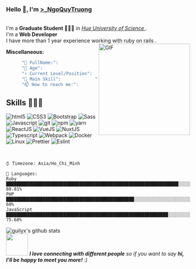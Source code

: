
### Hello 👋, I'm [>_NgoQuyTruong](https://www.facebook.com/NgoQuyTruongg/) 

<br/>
I'm a <strong> Graduate Student </strong> 👨🏽‍💼 in <em> <a href="http://husc.hueuni.edu.vn/"> Hue University of Science </a>.</em> <br />
I'm a <strong> Web Developer </strong> <br />
I have more than 1 year experience working with ruby on rails .

  <img align="right" alt="GIF" src="https://c.tenor.com/kFNtXOJGyooAAAAC/azura-bonk-azura.gif" width="250px"/>
  
**Miscellaneous:**
  ```javascript
		"🤔 FullName:":                     "Ngo Quy Truong",
		"🔭 Age":      		            "24",
		"⚡ Current Level/Position":        "Junior Dev",
		"👯 Main Skill": 		    "Ruby on Rails...",
		"📫 How to reach me:":              " 📫 to ngoquytruong1999@gmail.com",
  ```
## Skills 👨🏻‍💻

<p>
  <img alt="html5" src="https://img.shields.io/badge/-HTML5-E34F26?style=flat-square&logo=html5&logoColor=white" />
  <img alt="CSS3" src="https://img.shields.io/badge/-CSS3-0969da?style=flat-square&logo=CSS3&logoColor=white" />
  <img alt="Bootstrap" src="https://img.shields.io/badge/-Bootstrap-8250df?style=flat-square&logo=bootstrap&logoColor=white" />
  <img alt="Sass" src="https://img.shields.io/badge/-Sass-CC6699?style=flat-square&logo=sass&logoColor=white" />
  <img alt="Javascript" src="https://img.shields.io/badge/-Javascript-EFD81D?style=flat-square&logo=javascript&logoColor=white" />
  <img alt="git" src="https://img.shields.io/badge/-Git-F05032?style=flat-square&logo=git&logoColor=white" />
  <img alt="npm" src="https://img.shields.io/badge/-NPM-CB3837?style=flat-square&logo=npm&logoColor=white" />
  <img alt="yarn" src="https://img.shields.io/badge/-Yarn-2B8EBB?style=flat-square&logo=yarn&logoColor=white" />
  <img alt="ReactJS" src="https://img.shields.io/badge/-ReactJS-5ED3F3?style=flat-square&logo=react&logoColor=white" />
  <img alt="VueJS" src="https://img.shields.io/badge/-VueJS-3FB883?style=flat-square&logo=vue.js&logoColor=white" /> 
  <img alt="NuxtJS" src="https://img.shields.io/badge/-NuxtJS-00c58e?style=flat-square&logo=nuxt.js&logoColor=white" />
  <img alt="Typescript" src="https://img.shields.io/badge/-Typescript-2F74C0?style=flat-square&logo=typescript&logoColor=white" />
  <img alt="Webpack" src="https://img.shields.io/badge/-Webpack-8DD6F9?style=flat-square&logo=webpack&logoColor=white" />
  <img alt="Docker" src="https://img.shields.io/badge/-Docker-46a2f1?style=flat-square&logo=docker&logoColor=white" />
  <img alt="Linux" src="https://img.shields.io/badge/-Linux-FCC624?style=flat-square&logo=linux&logoColor=white" />
  <img alt="Prettier" src="https://img.shields.io/badge/-Prettier-F7B93E?style=flat-square&logo=prettier&logoColor=white" />
  <img alt="Eslint" src="https://img.shields.io/badge/-Eslint-4A32C3?style=flat-square&logo=eslint&logoColor=white" />
</p>

<br/>

```text
⌚︎ Timezone: Asia/Ho_Chi_Minh

💬 Languages: 
Ruby                       ██████████████████████████████████████████████████████████████████░░░░░░░░░░░░░   80.81% 
PHP                	   █████████████████████████████████████████████████░░░░░░░░░░░░░░░░░░░░░░░░░░░░░░   60% 
JavaScript                 ██████████████████████████████████████████████████████████████░░░░░░░░░░░░░░░░░   75.60% 
```


![guilyx's github stats](https://github-readme-stats.vercel.app/api?username=chuong1928&show_icons=true&hide_border=true)
</br>
<img src="https://media.giphy.com/media/LnQjpWaON8nhr21vNW/giphy.gif" width="60"> <em><b>I love connecting with different people</b> so if you want to say <b>hi, I'll be happy to meet you more!</b> :)</em>
